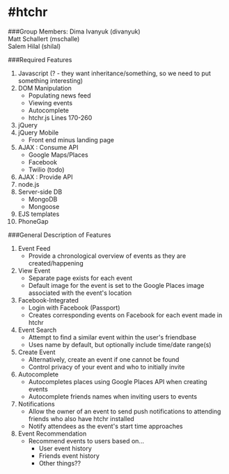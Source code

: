 #htchr
=======================
###Group Members:
Dima Ivanyuk (divanyuk)   
Matt Schallert (mschalle)    
Salem Hilal (shilal)   


###Required Features
1. Javascript (? - they want inheritance/something, so we need to put something interesting)
2. DOM Manipulation
    * Populating news feed
    * Viewing events
    * Autocomplete
    * htchr.js Lines 170-260
3. jQuery
4. jQuery Mobile
    * Front end minus landing page
5. AJAX : Consume API
    * Google Maps/Places
    * Facebook
    * Twilio (todo)
6. AJAX : Provide API
7. node.js
8. Server-side DB
    * MongoDB
    * Mongoose
9. EJS templates
10. PhoneGap


###General Description of Features
1. Event Feed
    * Provide a chronological overview of events as they are created/happening
2. View Event
    * Separate page exists for each event
    * Default image for the event is set to the Google Places image associated with the event's location 
3. Facebook-Integrated
    * Login with Facebook (Passport)
    * Creates corresponding events on Facebook for each event made in htchr
4. Event Search
    * Attempt to find a similar event within the user's friendbase
    * Uses name by default, but optionally include time/date range(s)
4. Create Event
    * Alternatively, create an event if one cannot be found
    * Control privacy of your event and who to initially invite
5. Autocomplete  
    * Autocompletes places using Google Places API when creating events   
    * Autocomplete friends names when inviting users to events   
6. Notifications
    * Allow the owner of an event to send push notifications to attending friends who also have htchr installed
    * Notify attendees as the event's start time approaches
7. Event Recommendation   
    * Recommend events to users based on...
        - User event history
        - Friends event history
        - Other things??